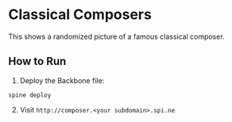 Classical Composers
===================

This shows a randomized picture of a famous classical composer.

How to Run
----------

1. Deploy the Backbone file:

```
spine deploy
```

2. Visit ```http://composer.<your subdomain>.spi.ne```
